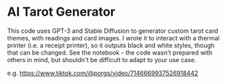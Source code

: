 # AI Tarot Generator

This code uses GPT-3 and Stable Diffusion to generator custom tarot card themes, with readings and card images. I wrote it to interact with a thermal printer (i.e. a receipt printer), so it outputs black and white styles, though that can be changed. See the notebook - the code wasn't prepared with others in mind, but shouldn't be difficult to adapt to your use case.

e.g. https://www.tiktok.com/@porgs/video/7146669937526918442
